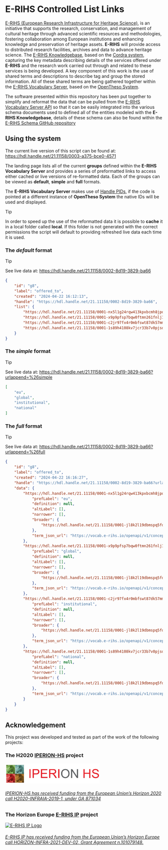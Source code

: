 # E-RIHS Controlled List Links

[E-RIHS (European Research Infrastructure for Heritage Science)](https://www.e-rihs.eu/), is an initiative that supports the research, conservation, and management of cultural heritage through advanced scientific resources and methodologies, fostering collaboration among European institutions and enhancing knowledge and preservation of heritage assets. **E-RIHS** will provide access to distributed research facilities, archives and data to advance heritage science. The [E-RIHS Knowledgebase](https://data.e-rihs.io), based on the [Cordra system](https://www.cordra.org/), capturing the key metadata describing details of the services offered under **E-RIHS** and the research work carried out through and related to these services is being developed. A key component of this work is the use of shared terms and descriptions to describe tag and group the stored information. All of these shared terms are being gathered together within the [E-RIHS Vocabulary Server](http://vocab.e-rihs.io), based on the [OpenTheso System](https://opentheso.hypotheses.org/).

The software presented within this repository has been put together to simplify and reformat the data that can be pulled from the [E-RIHS Vocabulary Server API](https://vocab.e-rihs.io/openapi/doc/) so that it can be easily integrated into the various schema documents used to defined all of the entities modeled with the **E-RIHS Knowledgebase**, details of these schema can also be found within the [E-RIHS Schema GitHub repository](https://github.com/E-RIHS/schema)

## Using the system

The current live version of this script can be found at: https://hdl.handle.net/21.11158/0003-a375-bce0-4571

The landing page lists all of the current **groups** defined within the **E-RIHS Vocabulary Server** and provides a series of preformatted links to access either cached or live versions of re-formatted data. Each of the groups can be viewed as **default**, **simple** and **full** formats.

The **E-RIHS Vocabulary Server** makes use of [Handle PIDs](https://en.wikipedia.org/wiki/Handle_System), if the code is pointed at a different instance of **OpenTheso System** the native IDs will be used and displayed.

> [!TIP]
> In order to speed up the use of the reformatted data it is possible to **cache** it in a local folder called **local**. If this folder is not generated with the correct permissions the script will default to providing refreshed live data each time it is used.

### The _default_ format
> [!TIP]
> See live data at: https://hdl.handle.net/21.11158/0002-8d19-3829-ba66
```json
{
    "id": "g8",
    "label": "offered_to",
    "created": "2024-04-22 16:12:13",
    "handle": "https://hdl.handle.net/21.11158/0002-8d19-3829-ba66",
    "list": {
        "https://hdl.handle.net/21.11158/0001-nx5l1g24rqw413kpxbcmh8jpq": "eu",
        "https://hdl.handle.net/21.11158/0001-x9p9pfsp7bqw0ftmn261fnlj1": "global",
        "https://hdl.handle.net/21.11158/0001-c2jr97fx4r0mbfswt87dk57mm": "institutional",
        "https://hdl.handle.net/21.11158/0001-1s89h4108kv7jcr33b7v0pjsd": "national"
    }
}
```

### The _simple_ format
> [!TIP]
> See live data at: https://hdl.handle.net/21.11158/0002-8d19-3829-ba66?urlappend=%26simple
```json
[
    "eu",
    "global",
    "institutional",
    "national"
]
```

### The _full_ format
> [!TIP]
> See live data at: https://hdl.handle.net/21.11158/0002-8d19-3829-ba66?urlappend=%26full
```json
{
    "id": "g8",
    "label": "offered_to",
    "created": "2024-04-22 16:16:27",
    "handle": "https://hdl.handle.net/21.11158/0002-8d19-3829-ba66?urlappend=%26full",
    "data": {
        "https://hdl.handle.net/21.11158/0001-nx5l1g24rqw413kpxbcmh8jpq": {
            "prefLabel": "eu",
            "definition": null,
            "altLabel": [],
            "narrower": [],
            "broader": {
                "https://hdl.handle.net/21.11158/0001-jl8k2l19dbmspq5fdpb0qcdfc": "offered to"
            },
            "term_json_url": "https://vocab.e-rihs.io/openapi/v1/concept/handle/21.11158/0001-nx5l1g24rqw413kpxbcmh8jpq"
        },
        "https://hdl.handle.net/21.11158/0001-x9p9pfsp7bqw0ftmn261fnlj1": {
            "prefLabel": "global",
            "definition": null,
            "altLabel": [],
            "narrower": [],
            "broader": {
                "https://hdl.handle.net/21.11158/0001-jl8k2l19dbmspq5fdpb0qcdfc": "offered to"
            },
            "term_json_url": "https://vocab.e-rihs.io/openapi/v1/concept/handle/21.11158/0001-x9p9pfsp7bqw0ftmn261fnlj1"
        },
        "https://hdl.handle.net/21.11158/0001-c2jr97fx4r0mbfswt87dk57mm": {
            "prefLabel": "institutional",
            "definition": null,
            "altLabel": [],
            "narrower": [],
            "broader": {
                "https://hdl.handle.net/21.11158/0001-jl8k2l19dbmspq5fdpb0qcdfc": "offered to"
            },
            "term_json_url": "https://vocab.e-rihs.io/openapi/v1/concept/handle/21.11158/0001-c2jr97fx4r0mbfswt87dk57mm"
        },
        "https://hdl.handle.net/21.11158/0001-1s89h4108kv7jcr33b7v0pjsd": {
            "prefLabel": "national",
            "definition": null,
            "altLabel": [],
            "narrower": [],
            "broader": {
                "https://hdl.handle.net/21.11158/0001-jl8k2l19dbmspq5fdpb0qcdfc": "offered to"
            },
            "term_json_url": "https://vocab.e-rihs.io/openapi/v1/concept/handle/21.11158/0001-1s89h4108kv7jcr33b7v0pjsd"
        }
    }
}
```

## Acknowledgement
This project was developed and tested as part of the work of the following projects:

### The H2020 [IPERION-HS](https://www.iperionhs.eu/) project
[<img height="64px" src="https://github.com/jpadfield/simple-modelling/blob/master/docs/graphics/IPERION-HS%20Logo.png" alt="IPERION-HS">](https://www.iperionhs.eu/)
###### [IPERION-HS has received funding from the European Union’s Horizon 2020 call H2020-INFRAIA-2019-1, under GA 871034](https://cordis.europa.eu/project/id/871034)
### The Horizon Europe [E-RIHS IP](https://www.e-rihs.eu/the-project/) project
[<img height="64px" src="https://e-rihs.io/graphics/e-rihs-eric-logo_ai.png" alt="E-RIHS IP Logo">](https://www.iperionhs.eu/)<br/>
###### [E-RIHS IP has received funding from the European Union’s Horizon Europe call HORIZON-INFRA-2021-DEV-02, Grant Agreement n.101079148.](https://cordis.europa.eu/project/id/101079148)
